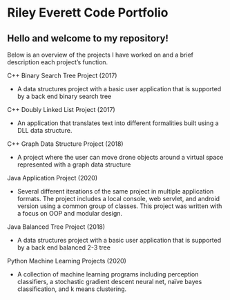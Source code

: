 # Riley Everett Code Portfolio

## Hello and welcome to my repository!

Below is an overview of the projects I have worked on and a brief description each project’s function.

C++ Binary Search Tree Project (2017)
-	A data structures project with a basic user application that is supported by a back end binary search tree  

C++ Doubly Linked List Project (2017)
-	An application that translates text into different formalities built using a DLL data structure.

C++ Graph Data Structure Project (2018)
-	A project where the user can move drone objects around a virtual space represented with a graph data structure 

Java Application Project (2020)
-	Several different iterations of the same project in multiple application formats. The project includes a local console, web servlet, and android version using a common group of classes. This project was written with a focus on OOP and modular design.

Java Balanced Tree Project (2018)
-	A data structures project with a basic user application that is supported by a back end balanced 2-3 tree  

Python Machine Learning Projects (2020)
-	A collection of machine learning programs including perception classifiers, a stochastic gradient descent neural net, naïve bayes classification, and k means clustering.



